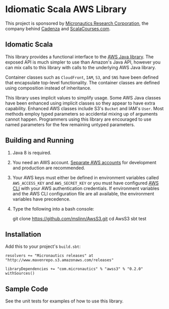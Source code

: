 # Idiomatic Scala AWS Library #

This project is sponsored by [Micronautics Research Corporation](http://www.micronauticsresearch.com/),
the company behind [Cadenza](http://www.micronauticsresearch.com/products/cadenza/index.html) and [ScalaCourses.com](http://www.scalacourses.com).

## Idomatic Scala ##
This library provides a functional interface to the [AWS Java library](http://docs.aws.amazon.com/AWSJavaSDK/latest/javadoc/index.html).
The exposed API is much simpler to use than Amazon's Java API, however you can mix calls to this library with calls to the underlying AWS Java library.

Container classes such as `CloudFront`, `IAM`, `S3`, and `SNS` have been defined that encapsulate top-level functionality.
The container classes are defined using composition instead of inheritance.

This library uses implicit values to simplify usage.
Some AWS Java classes have been enhanced using implicit classes so they appear to have extra capability.
Enhanced AWS classes include S3's `Bucket` and IAM's `User`.
Most methods employ typed parameters so accidental mixing up of arguments cannot happen.
Programmers using this library are encouraged to use named parameters for the few remaining untyped parameters.

## Building and Running ##

 1. Java 8 is required.
 2. You need an AWS account.
[Separate AWS accounts](http://docs.aws.amazon.com/awsaccountbilling/latest/aboutv2/consolidated-billing.html) for development and production are recommended.
 3. Your AWS keys must either be defined in environment variables called `AWS_ACCESS_KEY` and `AWS_SECRET_KEY`
or you must have configured [AWS CLI](http://aws.amazon.com/cli/) with your AWS authentication credentials.
If environment variables and the AWS CLI configuration file are all available, the environment variables have precedence.
 4. Type the following into a bash console:


    git clone https://github.com/mslinn/AwsS3.git
    cd AwsS3
    sbt test

## Installation ##
Add this to your project's `build.sbt`:

    resolvers += "Micronautics releases" at "http://www.mavenrepo.s3.amazonaws.com/releases"

    libraryDependencies += "com.micronautics" % "awss3" % "0.2.0" withSources()

## Sample Code ##
See the unit tests for examples of how to use this library.
